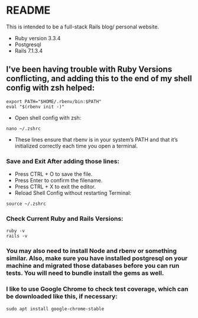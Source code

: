 # README

This is intended to be a full-stack Rails blog/ personal website. 

* Ruby version 3.3.4
* Postgresql
* Rails 7.1.3.4

## I've been having trouble with Ruby Versions conflicting, and adding this to the end of my shell config with zsh helped:

```
export PATH="$HOME/.rbenv/bin:$PATH"
eval "$(rbenv init -)"
```

- Open shell config with zsh:

```
nano ~/.zshrc
```

- These lines ensure that rbenv is in your system’s PATH and that it’s initialized correctly each time you open a terminal.

### Save and Exit After adding those lines:

- Press CTRL + O to save the file.
- Press Enter to confirm the filename.
- Press CTRL + X to exit the editor.
- Reload Shell Config without restarting Terminal:

```
source ~/.zshrc  
```

### Check Current Ruby and Rails Versions:

```
ruby -v
rails -v
```

### You may also need to install Node and rbenv or something similar. Also, make sure you have installed postgresql on your machine and migrated those databases before you can run tests. You will need to bundle install the gems as well. 

### I like to use Google Chrome to check test coverage, which can be downloaded like this, if necessary:
```
sudo apt install google-chrome-stable
```